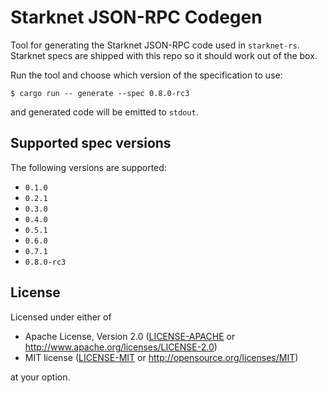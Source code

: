 # Starknet JSON-RPC Codegen

Tool for generating the Starknet JSON-RPC code used in `starknet-rs`. Starknet specs are shipped with this repo so it should work out of the box.

Run the tool and choose which version of the specification to use:

```console
$ cargo run -- generate --spec 0.8.0-rc3
```

and generated code will be emitted to `stdout`.

## Supported spec versions

The following versions are supported:

- `0.1.0`
- `0.2.1`
- `0.3.0`
- `0.4.0`
- `0.5.1`
- `0.6.0`
- `0.7.1`
- `0.8.0-rc3`

## License

Licensed under either of

- Apache License, Version 2.0 ([LICENSE-APACHE](./LICENSE-APACHE) or <http://www.apache.org/licenses/LICENSE-2.0>)
- MIT license ([LICENSE-MIT](./LICENSE-MIT) or <http://opensource.org/licenses/MIT>)

at your option.
